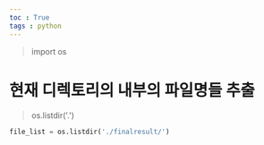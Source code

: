 ```yaml
---
toc : True
tags : python 
---
```

> import os

# 현재 디렉토리의 내부의 파일명들 추출
> os.listdir('.')
```python
file_list = os.listdir('./finalresult/')
```
